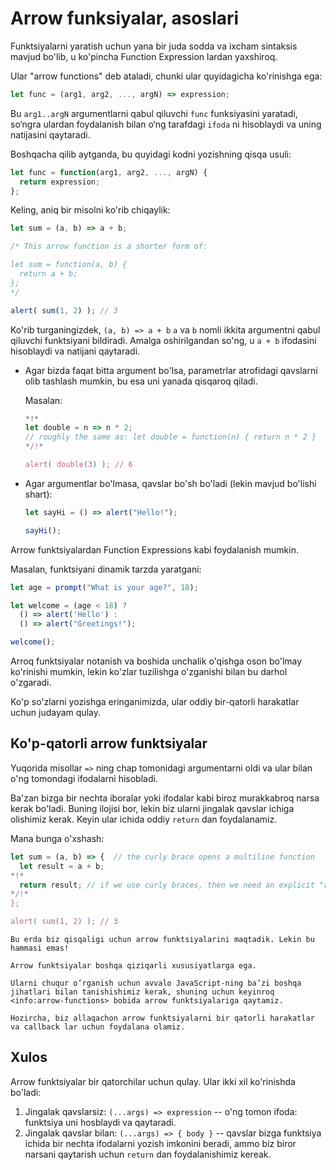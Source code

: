 # Arrow funksiyalar, asoslari

Funktsiyalarni yaratish uchun yana bir juda sodda va ixcham sintaksis mavjud bo'lib, u ko'pincha Function Expression lardan yaxshiroq.

Ular "arrow functions" deb ataladi, chunki ular quyidagicha ko'rinishga ega:

```js
let func = (arg1, arg2, ..., argN) => expression;
```

Bu `arg1..argN` argumentlarni qabul qiluvchi `func` funksiyasini yaratadi, so‘ngra ulardan foydalanish bilan o‘ng tarafdagi `ifoda` ni hisoblaydi va uning natijasini qaytaradi.

Boshqacha qilib aytganda, bu quyidagi kodni yozishning qisqa usuli:

```js
let func = function(arg1, arg2, ..., argN) {
  return expression;
};
```

Keling, aniq bir misolni ko'rib chiqaylik:

```js run
let sum = (a, b) => a + b;

/* This arrow function is a shorter form of:

let sum = function(a, b) {
  return a + b;
};
*/

alert( sum(1, 2) ); // 3
```

Ko'rib turganingizdek, `(a, b) => a + b` `a` va `b` nomli ikkita argumentni qabul qiluvchi funktsiyani bildiradi. Amalga oshirilgandan so'ng, u `a + b` ifodasini hisoblaydi va natijani qaytaradi.

- Agar bizda faqat bitta argument bo'lsa, parametrlar atrofidagi qavslarni olib tashlash mumkin, bu esa uni yanada qisqaroq qiladi.

    Masalan:

    ```js run
    *!*
    let double = n => n * 2;
    // roughly the same as: let double = function(n) { return n * 2 }
    */!*

    alert( double(3) ); // 6
    ```

- Agar argumentlar bo'lmasa, qavslar bo'sh bo'ladi (lekin mavjud bo'lishi shart):

    ```js run
    let sayHi = () => alert("Hello!");

    sayHi();
    ```

Arrow funktsiyalardan Function Expressions kabi foydalanish mumkin.

Masalan, funktsiyani dinamik tarzda yaratgani:

```js run
let age = prompt("What is your age?", 18);

let welcome = (age < 18) ?
  () => alert('Hello') :
  () => alert("Greetings!");

welcome();
```

Arroq funktsiyalar notanish va boshida unchalik o'qishga oson bo'lmay ko'rinishi mumkin, lekin ko'zlar tuzilishga o'zganishi bilan bu darhol o'zgaradi.

Ko'p so'zlarni yozishga eringanimizda, ular oddiy bir-qatorli harakatlar uchun judayam qulay.

## Ko'p-qatorli arrow funktsiyalar

Yuqorida misollar `=>` ning chap tomonidagi argumentarni oldi va ular bilan o'ng tomondagi ifodalarni hisobladi.

Ba'zan bizga bir nechta iboralar yoki ifodalar kabi biroz murakkabroq narsa kerak bo'ladi. Buning ilojisi bor, lekin biz ularni jingalak qavslar ichiga olishimiz kerak. Keyin ular ichida oddiy `return` dan foydalanamiz.

Mana bunga o'xshash:

```js run
let sum = (a, b) => {  // the curly brace opens a multiline function
  let result = a + b;
*!*
  return result; // if we use curly braces, then we need an explicit "return"
*/!*
};

alert( sum(1, 2) ); // 3
```

```smart header="More to come"
Bu erda biz qisqaligi uchun arrow funktsiyalarini maqtadik. Lekin bu hammasi emas!

Arrow funktsiyalar boshqa qiziqarli xususiyatlarga ega.

Ularni chuqur o‘rganish uchun avvalo JavaScript-ning ba’zi boshqa jihatlari bilan tanishishimiz kerak, shuning uchun keyinroq <info:arrow-functions> bobida arrow funktsiyalariga qaytamiz.

Hozircha, biz allaqachon arrow funktsiyalarni bir qatorli harakatlar va callback lar uchun foydalana olamiz.
```

## Xulos

Arrow funktsiyalar bir qatorchilar uchun qulay. Ular ikki xil ko'rinishda bo'ladi:

1. Jingalak qavslarsiz: `(...args) => expression` -- o'ng tomon ifoda: funktsiya uni hosblaydi va qaytaradi.
2. Jingalak qavslar bilan: `(...args) => { body }` -- qavslar bizga funktsiya ichida bir nechta ifodalarni yozish imkonini beradi, ammo biz biror narsani qaytarish uchun `return` dan foydalanishimiz kereak.
